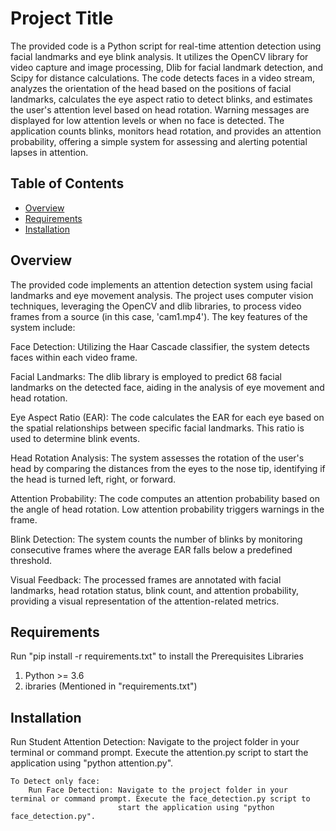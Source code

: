 # Project Title

The provided code is a Python script for real-time attention detection using facial landmarks and eye blink analysis. It utilizes the OpenCV library for video capture and image processing, Dlib for facial landmark detection, and Scipy for distance calculations. The code detects faces in a video stream, analyzes the orientation of the head based on the positions of facial landmarks, calculates the eye aspect ratio to detect blinks, and estimates the user's attention level based on head rotation. Warning messages are displayed for low attention levels or when no face is detected. The application counts blinks, monitors head rotation, and provides an attention probability, offering a simple system for assessing and alerting potential lapses in attention.

## Table of Contents

- [Overview](#overview)
- [Requirements](#requirements)
- [Installation](#installation)


## Overview

The provided code implements an attention detection system using facial landmarks and eye movement analysis. The project uses computer vision techniques, leveraging the OpenCV and dlib libraries, to process video frames from a source (in this case, 'cam1.mp4'). The key features of the system include:

Face Detection: Utilizing the Haar Cascade classifier, the system detects faces within each video frame.

Facial Landmarks: The dlib library is employed to predict 68 facial landmarks on the detected face, aiding in the analysis of eye movement and head rotation.

Eye Aspect Ratio (EAR): The code calculates the EAR for each eye based on the spatial relationships between specific facial landmarks. This ratio is used to determine blink events.

Head Rotation Analysis: The system assesses the rotation of the user's head by comparing the distances from the eyes to the nose tip, identifying if the head is turned left, right, or forward.

Attention Probability: The code computes an attention probability based on the angle of head rotation. Low attention probability triggers warnings in the frame.

Blink Detection: The system counts the number of blinks by monitoring consecutive frames where the average EAR falls below a predefined threshold.

Visual Feedback: The processed frames are annotated with facial landmarks, head rotation status, blink count, and attention probability, providing a visual representation of the attention-related metrics.

## Requirements

Run "pip install -r requirements.txt" to install the Prerequisites Libraries

1) Python >= 3.6
2) ibraries (Mentioned in "requirements.txt")


## Installation

Run Student Attention Detection: Navigate to the project folder in your terminal or command prompt. Execute the attention.py script to start the application using "python attention.py".

    To Detect only face:
        Run Face Detection: Navigate to the project folder in your terminal or command prompt. Execute the face_detection.py script to  
                            start the application using "python face_detection.py".


